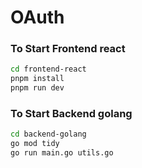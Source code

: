 # OAuth

### To Start Frontend react

```sh
cd frontend-react
pnpm install
pnpm run dev
```

### To Start Backend golang

```sh
cd backend-golang
go mod tidy
go run main.go utils.go
```
